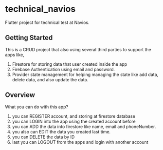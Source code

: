 # technical_navios

Flutter project for technical test at Navios.
## Getting Started

This is a CRUD project that also using several third parties to support the apps like,

1. Firestore for storing data that user created inside the app
2. Firebase Authentication using email and password.
3. Provider state management for helping managing the state like add data, delete data, and also update the data.

## Overview

What you can do with this app?

1. you can REGISTER account, and storing at firestore database
2. you can LOGIN into the app using the created account before
3. you can ADD the data into firestore like name, email and phoneNumber.
4. you also can EDIT the data you created last time.
5. you can DELETE the data by ID
6. last you can LOGOUT from the apps and login with another account



